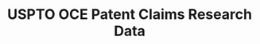 ---
bigquery: https://console.cloud.google.com/bigquery?p=patents-public-data&d=uspto_oce_claims&page=dataset
citation: 'Marco, Alan C. and Sarnoff, Joshua D. and deGrazia, Charles, Patent Claims
  and Patent Scope (October 2016). USPTO Economic Working Paper 2016-04. Available
  at: SSRN: https://ssrn.com/abstract=2844964'
cost: None
description: The Patent Claims Research Dataset contain detailed information on claims
  from U.S. patents granted between 1976 and 2014 and U.S. patent applications published
  between 2001 and 2014. The dataset is derived from the Patent Application Publication
  Full-Text and Patent Grant Full Text files, available at https://bulkdata.uspto.gov/,
  to which the Office of Chief Economist (OCE) applied a Python algorithm to identify
  individual claims as well as the dependency relationship between claims. From the
  parsed claims text, OCE created six data files containing individually-parsed claims,
  claim-level statistics, and document-level statistics, including newly-developed
  measures of patent scope.
documentation: Available at source, including documentation of variables
doi: 'http://dx.doi.org/10.2139/ssrn.2844964 '
last_edit: 04/12/2022, 20:31:54
location: https://www.uspto.gov/ip-policy/economic-research/research-datasets/patent-claims-research-dataset
maintained_by: EconomicsData@uspto.gov
related_publications: https://ssrn.com/abstract=2844964
schema_fields:
- pub_wrd_min
- publication_number
- pub_dep_wrd_min
- sf_ct
- word_ct
- pub_dep_clm_ct
- pat_wrd_ct
- pat_dep_wrd_min
- pat_wrd_min
- pub_no
- char_ct
- pat_dep_wrd_avg
- pub_clm_ct
- pub_wrd_ct
- pat_no
- pat_wrd_avg
- claim_no
- pub_wrd_avg
- pub_dep_wrd_avg
- ind_flg
- pub_dep_wrd_ct
- pat_dep_wrd_ct
- claim_txt
- pat_clm_ct
- or_ct
- pat_dep_clm_ct
- appl_id
- dependencies
- cns_ct
shortname: uspto_patent_claims
tags:
- financial services
- scope
- economics
terms_of_use: 'USPTO’s online databases are not designed or intended to be a source
  for bulk downloads of USPTO data when accessed through the website’s interfaces.
  Individuals, companies, IP addresses, or blocks of IP addresses who, in effect,
  deny or decrease service by generating unusually high numbers of database accesses
  (searches, pages, or hits), whether generated manually or in an automated fashion,
  may be denied access to USPTO servers without notice.


  Bulk data products may be separately obtained from the USPTO, either for free or
  at the cost of dissemination. For details, see information on Electronic Bulk Data
  Products: https://www.uspto.gov/learning-and-resources/electronic-bulk-data-products'
timeframe: 1976-2014
title: USPTO OCE Patent Claims Research Data
uuid: 7d8cda0b-9ee1-47b9-9dca-8adb93206024
---